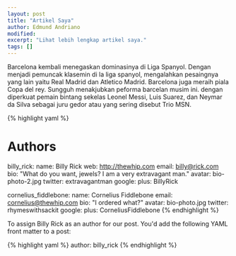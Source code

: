 ```yaml
---
layout: post
title: "Artikel Saya"
author: Edmund Andriano 
modified:
excerpt: "Lihat lebih lengkap artikel saya."
tags: []
---
```


Barcelona kembali menegaskan dominasinya di Liga Spanyol. Dengan menjadi pemuncak klasemin di la liga spanyol, mengalahkan pesaingnya yang lain yaitu Real Madrid dan Atletico Madrid. Barcelona juga meraih piala Copa del rey. Sungguh menakjubkan peforma barcelan musim ini. dengan diperkuat pemain bintang sekelas Leonel Messi, Luis Suarez, dan Neymar da Silva sebagai juru gedor atau yang sering disebut Trio MSN.

{% highlight yaml %}
# Authors

billy_rick:
  name: Billy Rick
  web: http://thewhip.com
  email: billy@rick.com
  bio: "What do you want, jewels? I am a very extravagant man."
  avatar: bio-photo-2.jpg
  twitter: extravagantman
  google:
    plus: BillyRick

cornelius_fiddlebone:
  name: Cornelius Fiddlebone
  email: cornelius@thewhip.com
  bio: "I ordered what?"
  avatar: bio-photo.jpg
  twitter: rhymeswithsackit
  google:
    plus: CorneliusFiddlebone
{% endhighlight %}

To assign Billy Rick as an author for our post. You'd add the following YAML front matter to a post:

{% highlight yaml %}
author: billy_rick
{% endhighlight %}
